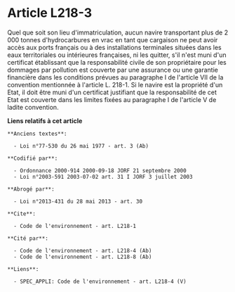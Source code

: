 # Article L218-3

Quel que soit son lieu d'immatriculation, aucun navire transportant plus de 2 000 tonnes d'hydrocarbures en vrac en tant que
cargaison ne peut avoir accès aux ports français ou à des installations terminales situées dans les eaux territoriales ou
intérieures françaises, ni les quitter, s'il n'est muni d'un certificat établissant que la responsabilité civile de son
propriétaire pour les dommages par pollution est couverte par une assurance ou une garantie financière dans les conditions
prévues au paragraphe I de l'article VII de la convention mentionnée à l'article L. 218-1. Si le navire est la propriété d'un
Etat, il doit être muni d'un certificat justifiant que la responsabilité de cet Etat est couverte dans les limites fixées au
paragraphe I de l'article V de ladite convention.

**Liens relatifs à cet article**

	**Anciens textes**:

	  - Loi n°77-530 du 26 mai 1977 - art. 3 (Ab)

	**Codifié par**:

	  - Ordonnance 2000-914 2000-09-18 JORF 21 septembre 2000
	  - Loi n°2003-591 2003-07-02 art. 31 I JORF 3 juillet 2003

	**Abrogé par**:

	  - Loi n°2013-431 du 28 mai 2013 - art. 30

	**Cite**:

	  - Code de l'environnement - art. L218-1

	**Cité par**:

	  - Code de l'environnement - art. L218-4 (Ab)
	  - Code de l'environnement - art. L218-8 (Ab)

	**Liens**:

	  - SPEC_APPLI: Code de l'environnement - art. L218-4 (V)
